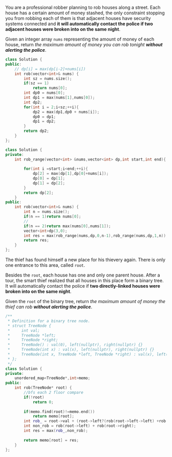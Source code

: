 You are a professional robber planning to rob houses along a street. Each house has a certain amount of money stashed, the only constraint stopping you from robbing each of them is that adjacent houses have security systems connected and **it will automatically contact the police if two adjacent houses were broken into on the same night**.

Given an integer array `nums` representing the amount of money of each house, return *the maximum amount of money you can rob tonight **without alerting the police***.

```c++
class Solution {
public:
    // dp[i] = max(dp[i-2]+nums[i])
    int rob(vector<int>& nums) {
        int sz = nums.size();
        if(sz == 1)
            return nums[0];
        int dp0 = nums[0];
        int dp1 = max(nums[1],nums[0]);
        int dp2;
        for(int i = 2;i<sz;++i){
            dp2 = max(dp1,dp0 + nums[i]);
            dp0 = dp1;
            dp1 = dp2;
        }
        return dp2;
    }
};
```

```c++
class Solution {
private:
    int rob_range(vector<int> &nums,vector<int> dp,int start,int end){
        
        for(int i =start;i<end;++i){
            dp[2] = max(dp[1],dp[0]+nums[i]);
            dp[0] = dp[1];
            dp[1] = dp[2];
        }
        return dp[2];
    }
public:
    int rob(vector<int>& nums) {
        int n = nums.size();
        if(n == 1)return nums[0];
        // 
        if(n == 2)return max(nums[0],nums[1]);
        vector<int>dp(3,0);    
        int res = max(rob_range(nums,dp,0,n-1),rob_range(nums,dp,1,n));
        return res;
    }
};
```

The thief has found himself a new place for his thievery again. There is only one entrance to this area, called `root`.

Besides the `root`, each house has one and only one parent house. After a tour, the smart thief realized that all houses in this place form a binary tree. It will automatically contact the police if **two directly-linked houses were broken into on the same night**.

Given the `root` of the binary tree, return *the maximum amount of money the thief can rob **without alerting the police***.

```c++
/**
 * Definition for a binary tree node.
 * struct TreeNode {
 *     int val;
 *     TreeNode *left;
 *     TreeNode *right;
 *     TreeNode() : val(0), left(nullptr), right(nullptr) {}
 *     TreeNode(int x) : val(x), left(nullptr), right(nullptr) {}
 *     TreeNode(int x, TreeNode *left, TreeNode *right) : val(x), left(left), right(right) {}
 * };
 */
class Solution {
private:
    unordered_map<TreeNode*,int>memo;
public:
    int rob(TreeNode* root) {
        //bfs each 2 floor compare 
        if(!root)
            return 0;
        
        if(memo.find(root)!=memo.end())
            return memo[root];
        int rob_ = root->val + (root->left?(rob(root->left->left) +rob(root->left->right)):0)+(root->right?(rob(root->right->left) +rob(root->right->right)):0);
        int non_rob = rob(root->left) + rob(root->right);
        int res = max(rob_,non_rob);
        
        return memo[root] = res;
    }
};
```

